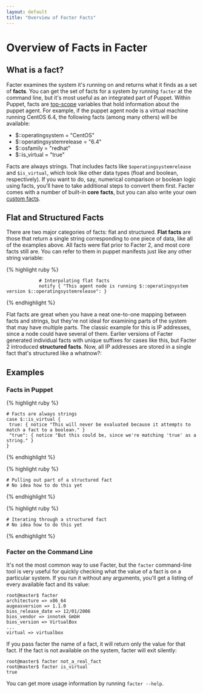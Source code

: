```yaml
---
layout: default
title: "Overview of Facter Facts"
---
```


Overview of Facts in Facter
===========================

## What is a fact?

Facter examines the system it's running on and returns what it finds as a set of **facts**. You can get the set of facts for a system by running `facter` at the command line, but it's most useful as an integrated part of Puppet. Within Puppet, facts are [top-scope](/puppet/3/reference/lang_scope.html#top-scope) variables that hold information about the puppet agent. For example, if the puppet agent node is a virtual machine running CentOS 6.4, the following facts (among many others) will be available:

  * $::operatingsystem = "CentOS"
  * $::operatingsystemrelease = "6.4"
  * $::osfamily = "redhat"
  * $::is_virtual = "true"

Facts are always strings. That includes facts like `$operatingsystemrelease` and `$is_virtual`, which look like other data types (float and boolean, respectively). If you want to do, say, numerical comparison or boolean logic using facts, you'll have to take additional steps to convert them first. Facter comes with a number of built-in **core facts**, but you can also write your own [custom facts](custom_facts.html).


## Flat and Structured Facts

There are two major categories of facts: flat and structured. **Flat facts** are those that return a single string corresponding to one piece of data, like all of the examples above. All facts were flat prior to Facter 2, and most core facts still are. You can refer to them in puppet manifests just like any other string variable:

{% highlight ruby %}

				# Interpolating flat facts
				notify { "This agent node is running $::operatingsystem version $::operatingsystemrelease": }

{% endhighlight %}

Flat facts are great when you have a neat one-to-one mapping between facts and strings, but they're not ideal for examining parts of the system that may have multiple parts. The classic example for this is IP addresses, since a node could have several of them. Earlier versions of Facter generated individual facts with unique suffixes for cases like this, but Facter 2 introduced **structured facts**. Now, all IP addresses are stored in a single fact that's structured like a whatnow?:


## Examples

### Facts in Puppet

{% highlight ruby %}

    # Facts are always strings
    case $::is_virtual {
     true: { notice "This will never be evaluated because it attempts to match a fact to a boolean." }
     "true": { notice "But this could be, since we're matching 'true' as a string." }
    }

{% endhighlight %}

{% highlight ruby %}

    # Pulling out part of a structured fact
    # No idea how to do this yet

{% endhighlight %}

{% highlight ruby %}

    # Iterating through a structured fact
    # No idea how to do this yet

{% endhighlight %}
### Facter on the Command Line

It's not the most common way to use Facter, but the `facter` command-line tool is very useful for quickly checking what the value of a fact is on a particular system. If you run it without any arguments, you'll get a listing of every available fact and its value:

    root@master$ facter
    architecture => x86_64
    augeasversion => 1.1.0
    bios_release_date => 12/01/2006
    bios_vendor => innotek GmbH
    bios_version => VirtualBox
    ...
    virtual => virtualbox

If you pass facter the name of a fact, it will return only the value for that fact. If the fact is not available on the system, facter will exit silently:

    root@master$ facter not_a_real_fact
    root@master$ facter is_virtual
    true

You can get more usage information by running `facter --help`.
